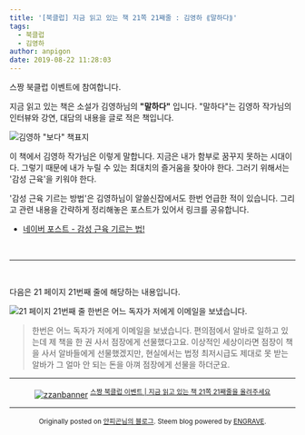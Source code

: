 ```yaml
---
title: '[북클럽] 지금 읽고 있는 책 21쪽 21째줄 : 김영하 ⟪말하다⟫'
tags:
  - 북클럽
  - 김영하
author: anpigon
date: 2019-08-22 11:28:03
---
```


스짱 북클럽 이벤트에 참여합니다. 

지금 읽고 있는 책은 소설가 김영하님의 **"말하다"** 입니다.  "말하다"는 김영하 작가님의 인터뷰와 강연, 대담의 내용을 글로 적은 책입니다.

![김영하 "보다" 책표지](https://cdn.steemitimages.com/DQmUtBU7ZsWWcPqpjubsx518rockfyfA9N3yMWUHxadzpuU/KakaoTalk_Photo_2019-08-22-11-05-48.jpeg)

이 책에서 김영하 작가님은 이렇게 말합니다. 지금은 내가 함부로 꿈꾸지 못하는 시대이다. 그렇기 때문에 내가 누릴 수 있는 최대치의 즐거움을 찾아야 한다. 그러기 위해서는 '감성 근육'을 키워야 한다.

'감성 근육 기르는 방법'은 김영하님이 알쓸신잡에서도 한번 언급한 적이 있습니다. 그리고 관련 내용을 간략하게 정리해놓은 포스트가 있어서 링크를 공유합니다.
* [네이버 포스트 - 감성 근육 기르는 법!](https://m.post.naver.com/viewer/postView.nhn?volumeNo=16864008&memberNo=6495282&vType=VERTICAL)


<br>

***

<br>

다음은 21 페이지 21번째 줄에 해당하는 내용입니다.

![21 페이지 21번째 줄 한번은 어느 독자가 저에게 이메일을 보냈습니다.](https://cdn.steemitimages.com/DQmesTTkHSZFQKY7d8BbdPJauTA64CePq727rBzjpccg9yo/KakaoTalk_Photo_2019-08-22-11-05-43.jpeg)

> 한번은 어느 독자가 저에게 이메일을 보냈습니다. 편의점에서 알바로 일하고 있는데 제 책을 한 권 사서 점장에게 선물했다고요. 이상적인 세상이라면 점장이 책을 사서 알바들에게 선물했겠지만, 현실에서는 법정 최저시급도 제대로 못 받는 알바가 그 얼마 안 되는 돈을 아껴 점장에게 선물을 하더군요.

***

<center><a href="https://www.steemzzang.com"><img src="https://cdn.steemitimages.com/DQmNRsTCCtzVe8AiEsCEYm35cTAzqeMMLuPCBRuJTiRJqeo/zzanbanner.jpg" alt="zzanbanner" style="margin:0"/></a> 
<sup><a href="https://www.steemzzang.com/zzan/@book.club/or-21-21r">스짱 북클럽 이벤트 | 지금 읽고 있는 책 21쪽 21째줄을 올려주세요</a></sup></center>

***
<center>

<sup>Originally posted on [안피곤님의 블로그](http://anpigon.dblog.org/21-21). Steem blog powered by [ENGRAVE](https://engrave.website).</sup></center>